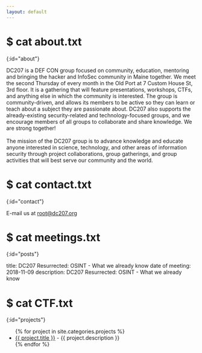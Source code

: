 ```yaml
---
layout: default
---
```


# $ cat about.txt
{:id="about"}

DC207 is a DEF CON group focused on community, education, mentoring and bringing the hacker and InfoSec community in Maine together. We meet the second Thursday of every month in the Old Port at 7 Custom House St, 3rd floor. It is a gathering that will feature presentations, workshops, CTFs, and anything else in which the community is interested. The group is community-driven, and allows its members to be active so they can learn or teach about a subject they are passionate about. DC207 also supports the already-existing security-related and technology-focused groups, and we encourage members of all groups to collaborate and share knowledge. We are strong together!
<br><br>
The mission of the DC207 group is to advance knowledge and educate anyone interested in science, technology, and other areas of information security through project collaborations, group gatherings, and group activities that will best serve our community and the world.

# $ cat contact.txt
{:id="contact"}

E-mail us at root@dc207.org

# $ cat meetings.txt
{:id="posts"}

title: DC207 Resurrected: OSINT - What we already know 
date of meeting: 2018-11-09
description: DC207 Resurrected: OSINT - What we already know 

# $ cat CTF.txt
{:id="projects"}

<ul>
{% for project in site.categories.projects %}
<li><a href="{{ project.link }}">{{ project.title }}</a> - {{ project.description }}</li>
{% endfor %}
</ul>

